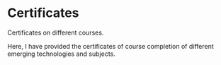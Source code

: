 # Certificates
Certificates on different courses.

Here, I have provided the certificates of course completion of different emerging technologies and subjects.
